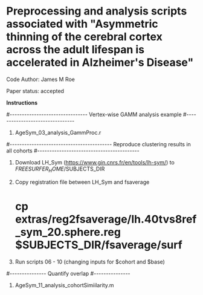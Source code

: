 # Preprocessing and analysis scripts associated with "Asymmetric thinning of the cerebral cortex across the adult lifespan is accelerated in Alzheimer's Disease"
Code Author: James M Roe

Paper status: accepted


**Instructions**

#--------------------------------
Vertex-wise GAMM analysis example
#--------------------------------
1. AgeSym_03_analysis_GammProc.r


#------------------------------------------
Reproduce clustering results in all cohorts
#------------------------------------------
1. Download LH_Sym (https://www.gin.cnrs.fr/en/tools/lh-sym/) to $FREESURFER_HOME/$SUBJECTS_DIR

2. Copy registration file between LH_Sym and fsaverage
   # cp extras/reg2fsaverage/lh.40tvs8ref_sym_20.sphere.reg $SUBJECTS_DIR/fsaverage/surf

3. Run scripts 06 - 10 (changing inputs for $cohort and $base)


#---------------
Quantify overlap
#---------------
1. AgeSym_11_analysis_cohortSimiilarity.m
